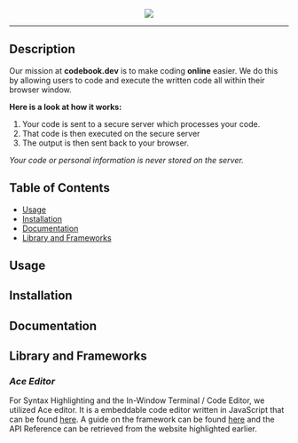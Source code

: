 <p align=center><img src="https://github.com/C-Teo/Code.io/blob/main/images/logo.png?raw=true"></p>
<hr>

## Description
Our mission at **codebook.dev** is to make coding **online** easier.
We do this by allowing users to code and execute the written code all within their browser window.<br>

**Here is a look at how it works:**

1. Your code is sent to a secure server which processes your code. 
2. That code is then executed on the secure server
3. The output is then sent back to your browser. <br>

*Your code or personal information is never stored on the server.*

## Table of Contents

- [Usage](#usage)
- [Installation](#installation)
- [Documentation](#documentation)
- [Library and Frameworks](#library-and-frameworks)

## Usage
## Installation
## Documentation
## Library and Frameworks

### *Ace Editor*
For Syntax Highlighting and the In-Window Terminal / Code Editor, we utilized Ace editor. It is a embeddable code editor written in JavaScript that can be found [here](https://ace.c9.io/). A guide on the framework can be found [here](https://ace.c9.io/#nav=howto) and the API Reference can be retrieved from the website highlighted earlier. 
